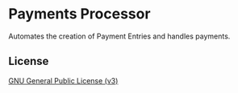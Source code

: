 # Payments Processor

Automates the creation of Payment Entries and handles payments.

## License

[GNU General Public License (v3)](https://github.com/resilient-tech/payments-processor/blob/version-15/license.txt)

